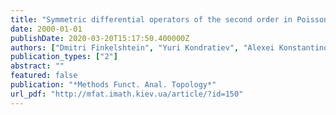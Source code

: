 ```yaml
---
title: "Symmetric differential operators of the second order in Poisson spaces"
date: 2000-01-01
publishDate: 2020-03-20T15:17:50.400000Z
authors: ["Dmitri Finkelshtein", "Yuri Kondratiev", "Alexei Konstantinov", "Michael Röckner"]
publication_types: ["2"]
abstract: ""
featured: false
publication: "*Methods Funct. Anal. Topology*"
url_pdf: "http://mfat.imath.kiev.ua/article/?id=150"
---
```


